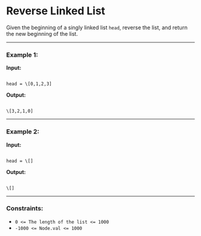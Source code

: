 # Reverse Linked List  

Given the beginning of a singly linked list `head`, reverse the list, and return the new beginning of the list.

---

### Example 1:
**Input:**  
```

head = \[0,1,2,3]

```

**Output:**  
```

\[3,2,1,0]

```

---

### Example 2:
**Input:**  
```

head = \[]

```

**Output:**  
```

\[]

```

---

### Constraints:
- `0 <= The length of the list <= 1000`  
- `-1000 <= Node.val <= 1000`
